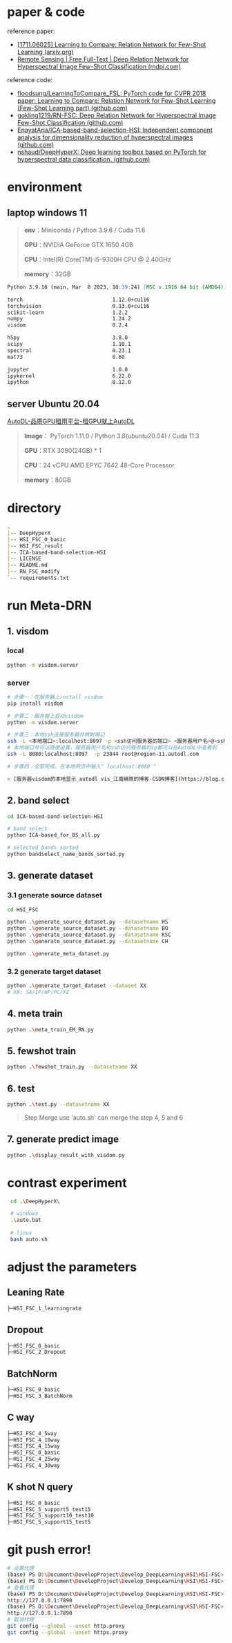 # paper & code

reference paper: 

- [[1711.06025\] Learning to Compare: Relation Network for Few-Shot Learning (arxiv.org)](https://arxiv.org/abs/1711.06025)
- [Remote Sensing | Free Full-Text | Deep Relation Network for Hyperspectral Image Few-Shot Classification (mdpi.com)](https://www.mdpi.com/2072-4292/12/6/923)

reference code:  

- [floodsung/LearningToCompare_FSL: PyTorch code for CVPR 2018 paper: Learning to Compare: Relation Network for Few-Shot Learning (Few-Shot Learning part) (github.com)](https://github.com/floodsung/LearningToCompare_FSL)
-  [gokling1219/RN-FSC: Deep Relation Network for Hyperspectral Image Few-Shot Classification (github.com)](https://github.com/gokling1219/RN-FSC)
- [EnayatAria/ICA-based-band-selection-HSI: Independent component analysis for dimensionality reduction of hyperspectral images (github.com)](https://github.com/EnayatAria/ICA-based-band-selection-HSI)
- [nshaud/DeepHyperX: Deep learning toolbox based on PyTorch for hyperspectral data classification. (github.com)](https://github.com/nshaud/DeepHyperX)

# environment

## laptop windows 11

> **env**：Miniconda / Python 3.9.6 / Cuda 11.6
>
> **GPU**：NVIDIA GeForce GTX 1650 4GB
>
> **CPU**：lntel(R) Core(TM) i5-9300H CPU @ 2.40GHz
>
> **memory**：32GB

``` markdown
Python 3.9.16 (main, Mar  8 2023, 10:39:24) [MSC v.1916 64 bit (AMD64)] on win32

torch                             1.12.0+cu116
torchvision                       0.13.0+cu116
scikit-learn                      1.2.2
numpy                             1.24.2
visdom                            0.2.4

h5py                              3.8.0
scipy                             1.10.1
spectral                          0.23.1
mat73                             0.60

jupyter                           1.0.0
ipykernel                         6.22.0
ipython                           8.12.0
```

## server Ubuntu 20.04

[AutoDL-品质GPU租用平台-租GPU就上AutoDL](https://www.autodl.com/home)

> **Image**： PyTorch 1.11.0 / Python 3.8(ubuntu20.04) / Cuda 11.3
>
> **GPU**：RTX 3090(24GB) * 1
>
> **CPU**：24 vCPU AMD EPYC 7642 48-Core Processor
>
> **memory**：80GB

# directory

``` markdown
.
|-- DeepHyperX
|-- HSI_FSC_0_basic
|-- HSI_FSC_result
|-- ICA-based-band-selection-HSI
|-- LICENSE
|-- README.md
|-- RN_FSC_modify
`-- requirements.txt
```

# run Meta-DRN

## 1. visdom

### local

``` bash
python -m visdom.server
```

### server

``` bash
# 步骤一：在服务器上install visdom
pip install visdom

# 步骤二：服务器上启动visdom 
python -m visdom.server

# 步骤三：本地ssh连接服务器并映射端口
ssh -L <本地端口>:localhost:8097 -p <ssh访问服务器的端口> <服务器用户名>@<ssh访问服务器的ip>
# 本地端口号可以随便设置，服务器用户名和ssh访问服务器的ip都可以在AutoDL中查看到
ssh -L 8080:localhost:8097  -p 23844 root@region-11.autodl.com 

# 步骤四：全部完成，在本地网页中输入" localhost:8080 "

> [服务器visdom的本地显示_autodl vis_江南綿雨的博客-CSDN博客](https://blog.csdn.net/weixin_43702653/article/details/127273564)
```

## 2. band select

``` bash
cd ICA-based-band-selection-HSI
```

``` bash
# band select
python ICA-based_for_BS_all.py

# selected bands sorted
python bandselect_name_bands_sorted.py
```

## 3. generate dataset
### 3.1 generate source dataset

``` bash
cd HSI_FSC
```

``` bash
python .\generate_source_dataset.py --datasetname HS
python .\generate_source_dataset.py --datasetname BO
python .\generate_source_dataset.py --datasetname KSC
python .\generate_source_dataset.py --datasetname CH

python .\generate_meta_dataset.py
```

### 3.2 generate target dataset
``` bash
python .\generate_target_dataset --dataset XX
# XX: SA/IP/UP/PC/XZ
```

## 4. meta train

``` bash
python .\meta_train_EM_RN.py
```

## 5. fewshot train

``` bash
python .\fewshot_train.py --datasetname XX
```

## 6. test

``` bash
python .\test.py --datasetname XX
```

> Step Merge
> use 'auto.sh' can merge the step 4, 5 and 6

## 7. generate predict image

``` bash
python .\display_result_with_visdom.py
```

# contrast experiment

``` bash
 cd .\DeepHyperX\
```

``` bash
 # windows 
 .\auto.bat
 
 # linux
 bash auto.sh
```

# adjust the parameters

## Leaning Rate

``` bash
├─HSI_FSC_1_learningrate
```

## Dropout

``` bash
├─HSI_FSC_0_basic
├─HSI_FSC_2_Dropout
```

## BatchNorm

``` bash
├─HSI_FSC_0_basic
├─HSI_FSC_3_BatchNorm
```


## C way

``` bash
├─HSI_FSC_4_5way
├─HSI_FSC_4_10way
├─HSI_FSC_4_15way
├─HSI_FSC_0_basic
├─HSI_FSC_4_25way
├─HSI_FSC_4_30way
```

## K shot N query

``` bash
├─HSI_FSC_0_basic
├─HSI_FSC_5_support5_test15
├─HSI_FSC_5_support10_test10
├─HSI_FSC_5_support15_test5
```

# git push error!

``` bash
# 设置代理
(base) PS D:\Document\DevelopProject\Develop_DeepLearning\HSI\HSI-FSC> git config --global http.proxy http://127.0.0.1:7890
(base) PS D:\Document\DevelopProject\Develop_DeepLearning\HSI\HSI-FSC> git config --global https.proxy http://127.0.0.1:7890
# 查看代理
(base) PS D:\Document\DevelopProject\Develop_DeepLearning\HSI\HSI-FSC> git config --global https.proxy
http://127.0.0.1:7890
(base) PS D:\Document\DevelopProject\Develop_DeepLearning\HSI\HSI-FSC> git config --global http.proxy
http://127.0.0.1:7890
# 取消代理
git config --global --unset http.proxy 
git config --global --unset https.proxy
```